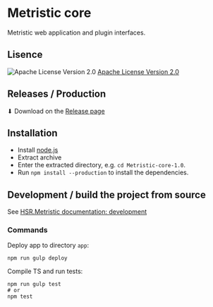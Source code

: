 Metristic core
==============

Metristic web application and plugin interfaces.


## Lisence
![Apache License Version 2.0](https://www.apache.org/img/asf_logo.png)
[Apache License Version 2.0](./LICENSE)


## Releases / Production

⬇ Download on the [Release page](https://github.com/wasabideveloper/HSR.Metristic.Core/releases)


## Installation

* Install [node.js](https://nodejs.org/en/)
* Extract archive
* Enter the extracted directory, e.g. `cd Metristic-core-1.0`.
* Run `npm install --production` to install the dependencies.


## Development / build the project from source

See [HSR.Metristic documentation: development](https://github.com/wasabideveloper/HSR.Metristic#development)


### Commands

Deploy app to directory `app`:
```shell
npm run gulp deploy
```

Compile TS and run tests:
```shell
npm run gulp test
# or
npm test
```
